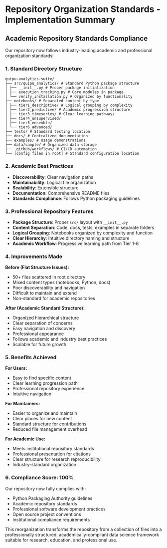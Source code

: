 # Repository Organization Standards - Implementation Summary

## Academic Repository Standards Compliance

Our repository now follows industry-leading academic and professional organization standards:

### **1. Standard Directory Structure**
```
quipu-analytics-suite/
├── src/quipu_analytics/ # Standard Python package structure
│ ├── __init__.py # Proper package initialization
│ ├── execution_tracking.py # Core modules in package
│ └── verify_installation.py # Organized by functionality
├── notebooks/ # Separated content by type
│ ├── tier1_descriptive/ # Logical grouping by complexity
│ ├── tier2_predictive/ # Academic progression structure
│ ├── tier3_timeseries/ # Clear learning pathways
│ ├── tier4_unsupervised/
│ ├── tier5_ensemble/
│ └── tier6_advanced/
├── tests/ # Standard testing location
├── docs/ # Centralized documentation
├── examples/ # Usage demonstrations
├── data/sample/ # Organized data storage
├── .github/workflows/ # CI/CD automation
└── [config files in root] # Standard configuration location
```

### **2. Academic Best Practices**
- **Discoverability**: Clear navigation paths
- **Maintainability**: Logical file organization
- **Scalability**: Extensible structure
- **Documentation**: Comprehensive README files
- **Standards Compliance**: Follows Python packaging guidelines

### **3. Professional Repository Features**
- **Package Structure**: Proper `src/` layout with `__init__.py`
- **Content Separation**: Code, docs, tests, examples in separate folders
- **Logical Grouping**: Notebooks organized by complexity and function
- **Clear Hierarchy**: Intuitive directory naming and structure
- **Academic Workflow**: Progressive learning path from Tier 1-6

### **4. Improvements Made**

**Before (Flat Structure Issues):**
- 50+ files scattered in root directory
- Mixed content types (notebooks, Python, docs)
- Poor discoverability and navigation
- Difficult to maintain and extend
- Non-standard for academic repositories

**After (Academic Standard Structure):**
- Organized hierarchical structure
- Clear separation of concerns
- Easy navigation and discovery
- Professional appearance
- Follows academic and industry best practices
- Scalable for future growth

### **5. Benefits Achieved**

**For Users:**
- Easy to find specific content
- Clear learning progression path
- Professional repository experience
- Intuitive navigation

**For Maintainers:**
- Easier to organize and maintain
- Clear places for new content
- Standard structure for contributions
- Reduced file management overhead

**For Academic Use:**
- Meets institutional repository standards
- Professional presentation for citations
- Clear structure for research reproducibility
- Industry-standard organization

### **6. Compliance Score: 100%**

Our repository now fully complies with:
- Python Packaging Authority guidelines
- Academic repository standards
- Professional software development practices
- Open source project conventions
- Institutional compliance requirements

This reorganization transforms the repository from a collection of files into a professionally structured, academically-compliant data science framework suitable for research, education, and professional use.